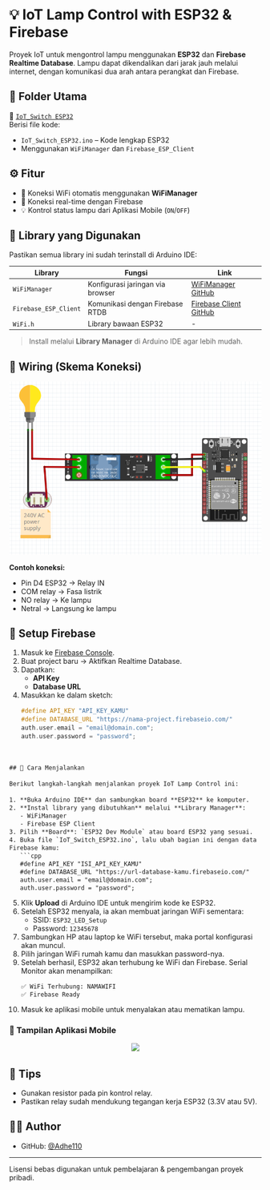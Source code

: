 
# 💡 IoT Lamp Control with ESP32 & Firebase

Proyek IoT untuk mengontrol lampu menggunakan **ESP32** dan **Firebase Realtime Database**. Lampu dapat dikendalikan dari jarak jauh melalui internet, dengan komunikasi dua arah antara perangkat dan Firebase.

## 📁 Folder Utama

📂 [`IoT_Switch ESP32`](https://github.com/Adhe110/IoT_Switch/tree/main/IoT_Switch%20ESP32)  
Berisi file kode:
- `IoT_Switch_ESP32.ino` – Kode lengkap ESP32
- Menggunakan `WiFiManager` dan `Firebase_ESP_Client`

## ⚙️ Fitur

- 🔌 Koneksi WiFi otomatis menggunakan **WiFiManager**
- 🔄 Koneksi real-time dengan Firebase
- 💡 Kontrol status lampu dari Aplikasi Mobile (`ON`/`OFF`)

## 🔧 Library yang Digunakan

Pastikan semua library ini sudah terinstall di Arduino IDE:

| Library | Fungsi | Link |
|--------|--------|------|
| `WiFiManager` | Konfigurasi jaringan via browser | [WiFiManager GitHub](https://github.com/tzapu/WiFiManager) |
| `Firebase_ESP_Client` | Komunikasi dengan Firebase RTDB | [Firebase Client GitHub](https://github.com/mobizt/Firebase-ESP-Client) |
| `WiFi.h` | Library bawaan ESP32 | - |

> Install melalui **Library Manager** di Arduino IDE agar lebih mudah.

## 🔌 Wiring (Skema Koneksi)
![Wiring ESP32 ke Relay dan Lampu](https://raw.githubusercontent.com/Adhe110/IoT_Switch/main/IoT_Switch%20ESP32/wiring.PNG)  

**Contoh koneksi:**
- Pin D4 ESP32 → Relay IN  
- COM relay → Fasa listrik  
- NO relay → Ke lampu  
- Netral → Langsung ke lampu



## 🔧 Setup Firebase

1. Masuk ke [Firebase Console](https://console.firebase.google.com/).
2. Buat project baru → Aktifkan Realtime Database.
3. Dapatkan:
   - **API Key**
   - **Database URL**
4. Masukkan ke dalam sketch:
   ```cpp
   #define API_KEY "API_KEY_KAMU"
   #define DATABASE_URL "https://nama-project.firebaseio.com/"
   auth.user.email = "email@domain.com";
   auth.user.password = "password";
```


## 🧪 Cara Menjalankan

Berikut langkah-langkah menjalankan proyek IoT Lamp Control ini:

1. **Buka Arduino IDE** dan sambungkan board **ESP32** ke komputer.
2. **Instal library yang dibutuhkan** melalui **Library Manager**:
   - WiFiManager
   - Firebase ESP Client
3. Pilih **Board**: `ESP32 Dev Module` atau board ESP32 yang sesuai.
4. Buka file `IoT_Switch_ESP32.ino`, lalu ubah bagian ini dengan data Firebase kamu:
   ```cpp
   #define API_KEY "ISI_API_KEY_KAMU"
   #define DATABASE_URL "https://url-database-kamu.firebaseio.com/"
   auth.user.email = "email@domain.com";
   auth.user.password = "password";
   ```
5. Klik **Upload** di Arduino IDE untuk mengirim kode ke ESP32.
6. Setelah ESP32 menyala, ia akan membuat jaringan WiFi sementara:
   - SSID: `ESP32_LED_Setup`
   - Password: `12345678`
7. Sambungkan HP atau laptop ke WiFi tersebut, maka portal konfigurasi akan muncul.
8. Pilih jaringan WiFi rumah kamu dan masukkan password-nya.
9. Setelah berhasil, ESP32 akan terhubung ke WiFi dan Firebase. Serial Monitor akan menampilkan:
   ```
   ✅ WiFi Terhubung: NAMAWIFI
   ✅ Firebase Ready
   ```
10. Masuk ke aplikasi mobile untuk menyalakan atau mematikan lampu.

### 📱 Tampilan Aplikasi Mobile
<div align="center">
<img src="https://i.ibb.co/JMhCjC3/Whats-App-Image-2025-07-08-at-03-04-11-2.jpg" width="200">
</div>


## 🧠 Tips
- Gunakan resistor pada pin kontrol relay.
- Pastikan relay sudah mendukung tegangan kerja ESP32 (3.3V atau 5V).

## 👨‍💻 Author

- GitHub: [@Adhe110](https://github.com/Adhe110)

---



Lisensi bebas digunakan untuk pembelajaran & pengembangan proyek pribadi.
